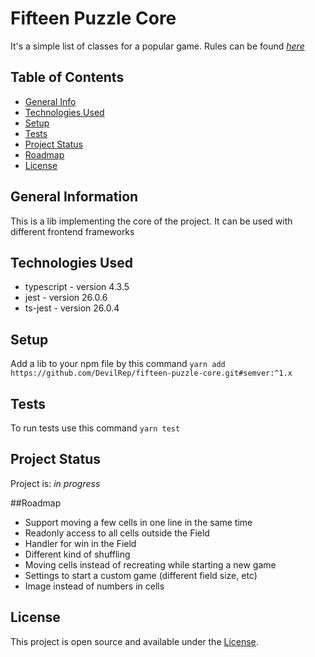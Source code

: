# Fifteen Puzzle Core
It's a simple list of classes for a popular game.
Rules can be found [_here_](https://en.wikipedia.org/wiki/15_puzzle)


## Table of Contents
* [General Info](#general-information)
* [Technologies Used](#technologies-used)
* [Setup](#setup)
* [Tests](#tests)
* [Project Status](#project-status)
* [Roadmap](#roadmap)
* [License](#license)


## General Information
This is a lib implementing the core of the project. It can be used with different frontend frameworks


## Technologies Used
- typescript - version 4.3.5
- jest - version 26.0.6
- ts-jest - version 26.0.4


## Setup
Add a lib to your npm file by this command ```yarn add https://github.com/DevilRep/fifteen-puzzle-core.git#semver:^1.x```


## Tests
To run tests use this command ```yarn test```


## Project Status
Project is: _in progress_


##Roadmap
* Support moving a few cells in one line in the same time
* Readonly access to all cells outside the Field
* Handler for win in the Field
* Different kind of shuffling
* Moving cells instead of recreating while starting a new game
* Settings to start a custom game (different field size, etc)
* Image instead of numbers in cells


## License
This project is open source and available under the [License](https://github.com/DevilRep/fifteen-puzzle/blob/main/LICENSE).
